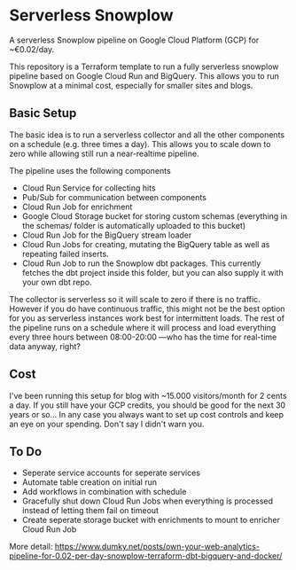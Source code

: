 # Serverless Snowplow
A serverless Snowplow pipeline on Google Cloud Platform (GCP) for ~€0.02/day.

This repository is a Terraform template to run a fully serverless snowplow pipeline based on Google Cloud Run and BigQuery.
This allows you to run Snowplow at a minimal cost, especially for smaller sites and blogs. 

## Basic Setup
The basic idea is to run a serverless collector and all the other components on a schedule (e.g. three times a day). This allows you to scale
down to zero while allowing still run a near-realtime pipeline. 

The pipeline uses the following components
- Cloud Run Service for collecting hits 
- Pub/Sub for communication between components
- Cloud Run Job for enrichment
- Google Cloud Storage bucket for storing custom schemas (everything in the schemas/ folder is automatically uploaded to this bucket)
- Cloud Run Job for the BigQuery stream loader
- Cloud Run Jobs for creating, mutating the BigQuery table as well as repeating failed inserts.
- Cloud Run Job to run the Snowplow dbt packages. This currently fetches the dbt project inside this folder, but you can also supply 
it with your own dbt repo. 

The collector is serverless so it will scale to zero if there is no traffic. However if you do have continuous traffic, 
this might not be the best option for you as serverless instances work best for intermittent loads. The rest of the pipeline
runs on a schedule where it will process and load everything every three hours between 08:00-20:00 —who has the time for 
real-time data anyway, right?

## Cost
I've been running this setup for blog with ~15.000 visitors/month for 2 cents a day. If you still have your GCP credits, you should be good 
for the next 30 years or so... In any case you always want to set up cost controls and keep an eye on your spending. Don't say I didn't warn you.

## To Do
- Seperate service accounts for seperate services
- Automate table creation on initial run
- Add workflows in combination with schedule
- Gracefully shut down Cloud Run Jobs when everything is processed instead of letting them fail on timeout
- Create seperate storage bucket with enrichments to mount to enricher Cloud Run Job

More detail: https://www.dumky.net/posts/own-your-web-analytics-pipeline-for-0.02-per-day-snowplow-terraform-dbt-bigquery-and-docker/